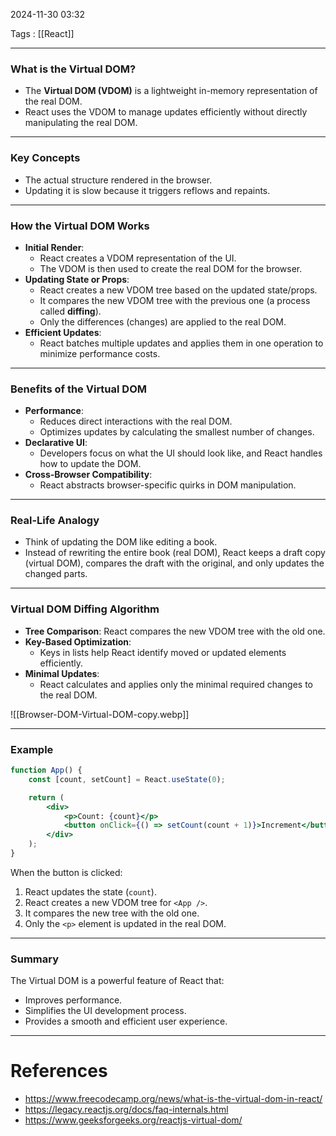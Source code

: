 2024-11-30 03:32

Tags : [[React]]

---
### What is the Virtual DOM?

- The **Virtual DOM (VDOM)** is a lightweight in-memory representation of the real DOM.
- React uses the VDOM to manage updates efficiently without directly manipulating the real DOM.

---
### Key Concepts

- The actual structure rendered in the browser.
- Updating it is slow because it triggers reflows and repaints.

---
### How the Virtual DOM Works

- **Initial Render**:
    - React creates a VDOM representation of the UI.
    - The VDOM is then used to create the real DOM for the browser.
- **Updating State or Props**:
    - React creates a new VDOM tree based on the updated state/props.
    - It compares the new VDOM tree with the previous one (a process called **diffing**).
    - Only the differences (changes) are applied to the real DOM.
- **Efficient Updates**:
    - React batches multiple updates and applies them in one operation to minimize performance costs.

---

### Benefits of the Virtual DOM

- **Performance**:
    - Reduces direct interactions with the real DOM.
    - Optimizes updates by calculating the smallest number of changes.
- **Declarative UI**:
    - Developers focus on what the UI should look like, and React handles how to update the DOM.
- **Cross-Browser Compatibility**:
    - React abstracts browser-specific quirks in DOM manipulation.

---

### Real-Life Analogy

- Think of updating the DOM like editing a book.
- Instead of rewriting the entire book (real DOM), React keeps a draft copy (virtual DOM), compares the draft with the original, and only updates the changed parts.

---

### Virtual DOM Diffing Algorithm

- **Tree Comparison**: React compares the new VDOM tree with the old one.
- **Key-Based Optimization**:
    - Keys in lists help React identify moved or updated elements efficiently.
- **Minimal Updates**:
    - React calculates and applies only the minimal required changes to the real DOM.

![[Browser-DOM-Virtual-DOM-copy.webp]]

---
### Example

```jsx
function App() {
    const [count, setCount] = React.useState(0);

    return (
        <div>
            <p>Count: {count}</p>
            <button onClick={() => setCount(count + 1)}>Increment</button>
        </div>
    );
}
```

When the button is clicked:

1. React updates the state (`count`).
2. React creates a new VDOM tree for `<App />`.
3. It compares the new tree with the old one.
4. Only the `<p>` element is updated in the real DOM.

---
### Summary

The Virtual DOM is a powerful feature of React that:

- Improves performance.
- Simplifies the UI development process.
- Provides a smooth and efficient user experience.

---
# References

- https://www.freecodecamp.org/news/what-is-the-virtual-dom-in-react/
- https://legacy.reactjs.org/docs/faq-internals.html
- https://www.geeksforgeeks.org/reactjs-virtual-dom/